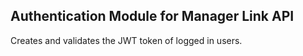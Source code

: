 ## Authentication Module for Manager Link API

Creates and validates the JWT token of logged in users.

